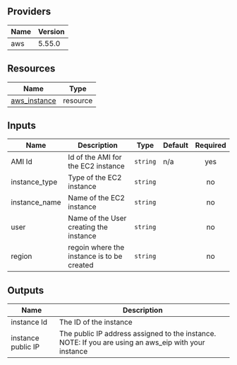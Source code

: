 ## Providers
|Name|Version|
|---|--|
|aws|5.55.0|

## Resources

| Name | Type |
|------|------|
| [aws_instance](https://registry.terraform.io/providers/hashicorp/aws/latest/docs/resources/instance) | resource|

## Inputs
| Name | Description | Type | Default | Required |
|------|-------------|------|---------|:--------:|
| AMI Id | Id of the AMI for the EC2 instance | `string` | n/a | yes 
| instance_type | Type of the EC2 instance | `string` |  | no |
| instance_name | Name of the EC2 instance | `string` |  | no |
| user | Name of the User creating the instance | `string` |  | no |
| region | regoin where the instance is to be created | `string` |  | no |

## Outputs
|Name| Description|
|----|------------|
|instance Id |The ID of the instance|
|instance public IP|The public IP address assigned to the instance. NOTE: If you are using an aws_eip with your instance|



